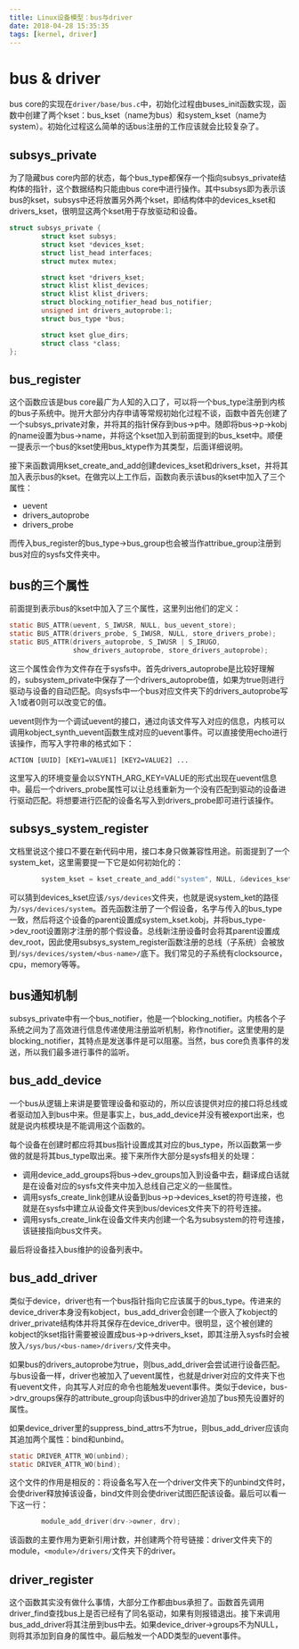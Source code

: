 ```yaml
---
title: Linux设备模型：bus与driver
date: 2018-04-28 15:35:35
tags: [kernel, driver]
---
```


# bus & driver

bus core的实现在`driver/base/bus.c`中，初始化过程由buses_init函数实现，函数中创建了两个kset：bus_kset（name为bus）和system_kset（name为system）。初始化过程这么简单的话bus注册的工作应该就会比较复杂了。

## subsys_private

为了隐藏bus core内部的状态，每个bus_type都保存一个指向subsys_private结构体的指针，这个数据结构只能由bus core中进行操作。其中subsys即为表示该bus的kset，subsys中还将放置另外两个kset，即结构体中的devices_kset和drivers_kset，很明显这两个kset用于存放驱动和设备。

```c
struct subsys_private {
        struct kset subsys;
        struct kset *devices_kset;
        struct list_head interfaces;
        struct mutex mutex;

        struct kset *drivers_kset;
        struct klist klist_devices;
        struct klist klist_drivers;
        struct blocking_notifier_head bus_notifier;
        unsigned int drivers_autoprobe:1;
        struct bus_type *bus;

        struct kset glue_dirs;
        struct class *class;
};
```

## bus_register

这个函数应该是bus core最广为人知的入口了，可以将一个bus_type注册到内核的bus子系统中。抛开大部分内存申请等常规初始化过程不谈，函数中首先创建了一个subsys_private对象，并将其的指针保存到bus->p中。随即将bus->p->kobj的name设置为bus->name，并将这个kset加入到前面提到的bus_kset中。顺便一提表示一个bus的kset使用bus_ktype作为其类型，后面详细说明。

接下来函数调用kset_create_and_add创建devices_kset和drivers_kset，并将其加入表示bus的kset。在做完以上工作后，函数向表示该bus的kset中加入了三个属性：

* uevent
* drivers_autoprobe
* drivers_probe

而传入bus_register的bus_type->bus_group也会被当作attribue_group注册到bus对应的sysfs文件夹中。

## bus的三个属性

前面提到表示bus的kset中加入了三个属性，这里列出他们的定义：

```c
static BUS_ATTR(uevent, S_IWUSR, NULL, bus_uevent_store);
static BUS_ATTR(drivers_probe, S_IWUSR, NULL, store_drivers_probe);
static BUS_ATTR(drivers_autoprobe, S_IWUSR | S_IRUGO,
                show_drivers_autoprobe, store_drivers_autoprobe);
```

这三个属性会作为文件存在于sysfs中。首先drivers_autoprobe是比较好理解的，subsystem_private中保存了一个drivers_autoprobe值，如果为true则进行驱动与设备的自动匹配。向sysfs中一个bus对应文件夹下的drivers_autoprobe写入1或者0则可以改变它的值。

uevent则作为一个调试uevent的接口，通过向该文件写入对应的信息，内核可以调用kobject_synth_uevent函数生成对应的uevent事件。可以直接使用echo进行该操作，而写入字符串的格式如下：

```
ACTION [UUID] [KEY1=VALUE1] [KEY2=VALUE2] ...
```

这里写入的环境变量会以SYNTH_ARG_KEY=VALUE的形式出现在uevent信息中。最后一个drivers_probe属性可以让总线重新为一个没有匹配到驱动的设备进行驱动匹配。将想要进行匹配的设备名写入到drivers_probe即可进行该操作。

## subsys_system_register

文档里说这个接口不要在新代码中用，接口本身只做兼容性用途。前面提到了一个system_ket，这里需要提一下它是如何初始化的：

```c
        system_kset = kset_create_and_add("system", NULL, &devices_kset->kobj);
```

可以猜到devices_kset应该`/sys/devices`文件夹，也就是说system_ket的路径为`/sys/devices/system`。首先函数注册了一个假设备，名字与传入的bus_type一致，然后将这个设备的parent设置成system_kset.kobj，并将bus_type->dev_root设置刚才注册的那个假设备。总线新注册设备时会将其parent设置成dev_root，因此使用subsys_system_register函数注册的总线（子系统）会被放到`/sys/devices/system/<bus-name>/`底下。我们常见的子系统有clocksource，cpu，memory等等。

## bus通知机制

subsys_private中有一个bus_notifier，他是一个blocking_notifier。内核各个子系统之间为了高效进行信息传递使用注册监听机制，称作notifier。这里使用的是blocking_notifier，其特点是发送事件是可以阻塞。当然，bus core负责事件的发送，所以我们最多进行事件的监听。

## bus_add_device

一个bus从逻辑上来讲是要管理设备和驱动的，所以应该提供对应的接口将总线或者驱动加入到bus中来。但是事实上，bus_add_device并没有被export出来，也就是说内核模块是不能调用这个函数的。

每个设备在创建时都应将其bus指针设置成其对应的bus_type，所以函数第一步做的就是将其bus_type取出来。接下来所作大部分是sysfs相关的处理：

* 调用device_add_groups将bus->dev_groups加入到设备中去，翻译成白话就是在设备对应的sysfs文件夹中加入总线自己定义的一些属性。
* 调用sysfs_create_link创建从设备到bus->p->devices_kset的符号连接，也就是在sysfs中建立从设备文件夹到bus/devices文件夹下的符号连接。
* 调用sysfs_create_link在设备文件夹内创建一个名为subsystem的符号连接，该链接指向bus文件夹。

最后将设备挂入bus维护的设备列表中。

## bus_add_driver

类似于device，driver也有一个bus指针指向它应该属于的bus_type。传进来的device_driver本身没有kobject，bus_add_driver会创建一个嵌入了kobject的driver_private结构体并将其保存在device_driver中。很明显，这个被创建的kobject的kset指针需要被设置成bus->p->drivers_kset，即其注册入sysfs时会被放入`/sys/bus/<bus-name>/drivers/`文件夹中。

如果bus的drivers_autoprobe为true，则bus_add_driver会尝试进行设备匹配。与bus设备一样，driver也被加入了uevent属性，也就是driver对应的文件夹下也有uevent文件，向其写人对应的命令也能触发uevent事件。类似于device，bus->drv_groups保存的attribute_group向该bus中的driver追加了bus预先设置好的属性。

如果device_driver里的suppress_bind_attrs不为true，则bus_add_driver应该向其追加两个属性：bind和unbind。

```c
static DRIVER_ATTR_WO(unbind);
static DRIVER_ATTR_WO(bind);
```

这个文件的作用是相反的：将设备名写入在一个driver文件夹下的unbind文件时，会使driver释放掉该设备，bind文件则会使driver试图匹配该设备。最后可以看一下这一行：

```c
        module_add_driver(drv->owner, drv);
```

该函数的主要作用为更新引用计数，并创建两个符号链接：driver文件夹下的module，`<module>/drivers/`文件夹下的driver。

## driver_register

这个函数其实没有做什么事情，大部分工作都由bus承担了。函数首先调用driver_find查找bus上是否已经有了同名驱动，如果有则报错退出。接下来调用bus_add_driver将其注册到bus中去。如果device_driver->groups不为NULL，则将其添加到自身的属性中。最后触发一个ADD类型的uevent事件。